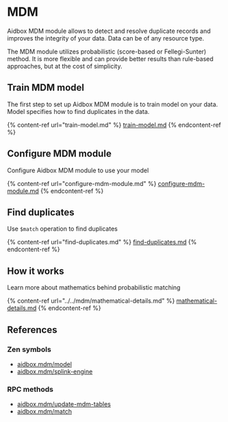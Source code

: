 # MDM

Aidbox MDM module allows to detect and resolve duplicate records and improves the integrity of your data. Data can be of any resource type.

The MDM module utilizes probabilistic (score-based or Fellegi-Sunter) method. It is more flexible and can provide better results than rule-based approaches, but at the cost of simplicity.

## Train MDM model

The first step to set up Aidbox MDM module is to train model on your data. Model specifies how to find duplicates in the data.

{% content-ref url="train-model.md" %}
[train-model.md](train-model.md)
{% endcontent-ref %}

## Configure MDM module

Configure Aidbox MDM module to use your model

{% content-ref url="configure-mdm-module.md" %}
[configure-mdm-module.md](configure-mdm-module.md)
{% endcontent-ref %}

## Find duplicates

Use `$match` operation to find duplicates

{% content-ref url="find-duplicates.md" %}
[find-duplicates.md](find-duplicates.md)
{% endcontent-ref %}

## How it works

Learn more about mathematics behind probabilistic matching

{% content-ref url="../../mdm/mathematical-details.md" %}
[mathematical-details.md](../../mdm/mathematical-details.md)
{% endcontent-ref %}

## References

### Zen symbols

* [aidbox.mdm/model](../../reference/zen-schema-reference/aidbox/mdm/model.md)
* [aidbox.mdm/splink-engine](../../reference/zen-schema-reference/aidbox/mdm/splink-engine.md)

### RPC methods

* [aidbox.mdm/update-mdm-tables](../../reference/rpc-reference/aidbox/mdm/aidbox.mdm-update-mdm-tables.md)
* [aidbox.mdm/match](../../reference/rpc-reference/aidbox/mdm/aidbox.mdm-match.md)


